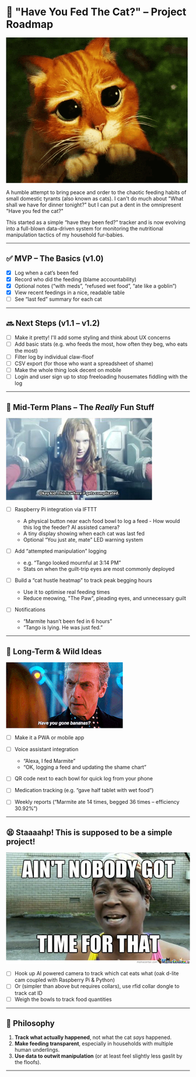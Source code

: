 # 🐾 "Have You Fed The Cat?" – Project Roadmap
![Puss in Boots giving big sad eyes](images/puss-in-boots.gif)

A humble attempt to bring peace and order to the chaotic feeding habits of small domestic tyrants (also known as cats). I can't do much about "What shall we have for dinner tonight?" but I can put a dent in the omnipresent "Have you fed the cat?"

This started as a simple “have they been fed?” tracker and is now evolving into a full-blown data-driven system for monitoring the nutritional manipulation tactics of my household fur-babies.


---

## ✅ MVP – The Basics (v1.0)

- [x] Log when a cat’s been fed
- [x] Record who did the feeding (blame accountability)
- [x] Optional notes (“with meds”, “refused wet food”, “ate like a goblin”)
- [x] View recent feedings in a nice, readable table
- [ ] See “last fed” summary for each cat

---

## 🔜 Next Steps (v1.1 – v1.2)

- [ ] Make it pretty! I'll add some styling and think about UX concerns
- [ ] Add basic stats (e.g. who feeds the most, how often they beg, who eats the most)
- [ ] Filter log by individual claw-floof
- [ ] CSV export (for those who want a spreadsheet of shame)
- [ ] Make the whole thing look decent on mobile
- [ ] Login and user sign up to stop freeloading housemates fiddling with the log

---

## 🫦 Mid-Term Plans – The *Really* Fun Stuff

![Amy Pond says "Ok kid, this is where it gets complicated"](images/complicated.jpg)


- [ ] Raspberry Pi integration via IFTTT
  - A physical button near each food bowl to log a feed - How would this log the feeder? AI assisted camera?
  - A tiny display showing when each cat was last fed
  - Optional “You just ate, mate” LED warning system

- [ ] Add “attempted manipulation” logging
  - e.g. “Tango looked mournful at 3:14 PM”
  - Stats on when the guilt-trip eyes are most commonly deployed

- [ ] Build a “cat hustle heatmap” to track peak begging hours
  - Use it to optimise real feeding times
  - Reduce meowing, "The Paw", pleading eyes, and unnecessary guilt

- [ ] Notifications
  - “Marmite hasn’t been fed in 6 hours”
  - “Tango is lying. He was just fed.”

---

## 🍌 Long-Term & Wild Ideas

![The 12th Doctor asks Clara if she's gone bananas](images/have-you-gone-bananas.png)

- [ ] Make it a PWA or mobile app
- [ ] Voice assistant integration
  - “Alexa, I fed Marmite”
  - “OK, logging a feed and updating the shame chart”

- [ ] QR code next to each bowl for quick log from your phone
- [ ] Medication tracking (e.g. “gave half tablet with wet food”)
- [ ] Weekly reports (“Marmite ate 14 times, begged 36 times – efficiency 30.92%”)

---
## 😫 Staaaahp! This is supposed to be a simple  project!

![Ain't Nobody Got Tim For That!](images/time.jpg)


- [ ] Hook up AI powered camera to track which cat eats what (oak d-lite cam coupled with Raspberry Pi & Python)
- [ ] Or (simpler than above but requires collars), use rfid collar dongle to track cat ID
- [ ] Weigh the bowls to track food quantities
---
## 🧠 Philosophy

1. **Track what actually happened**, not what the cat *says* happened.
2. **Make feeding transparent**, especially in households with multiple human underlings.
3. **Use data to outwit manipulation** (or at least feel slightly less gaslit by the floofs).

---

